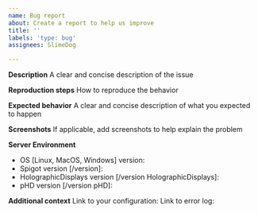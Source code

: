 ```yaml
---
name: Bug report
about: Create a report to help us improve
title: ''
labels: 'type: bug'
assignees: SlimeDog

---
```


**Description**
A clear and concise description of the issue

**Reproduction steps**
How to reproduce the behavior

**Expected behavior**
A clear and concise description of what you expected to happen

**Screenshots**
If applicable, add screenshots to help explain the problem

**Server Environment**
 - OS [Linux, MacOS, Windows] version: 
 - Spigot version [/version]: 
 - HolographicDisplays version [/version HolographicDisplays]: 
 - pHD version [/version pHD]: 

**Additional context**
 Link to your configuration:
 Link to error log:
